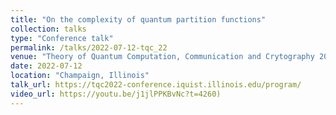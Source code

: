 ```yaml
---
title: "On the complexity of quantum partition functions"
collection: talks
type: "Conference talk"
permalink: /talks/2022-07-12-tqc_22
venue: "Theory of Quantum Computation, Communication and Crytography 2022"
date: 2022-07-12
location: "Champaign, Illinois"
talk_url: https://tqc2022-conference.iquist.illinois.edu/program/
video_url: https://youtu.be/j1jlPPKBvNc?t=4260)
---
```

